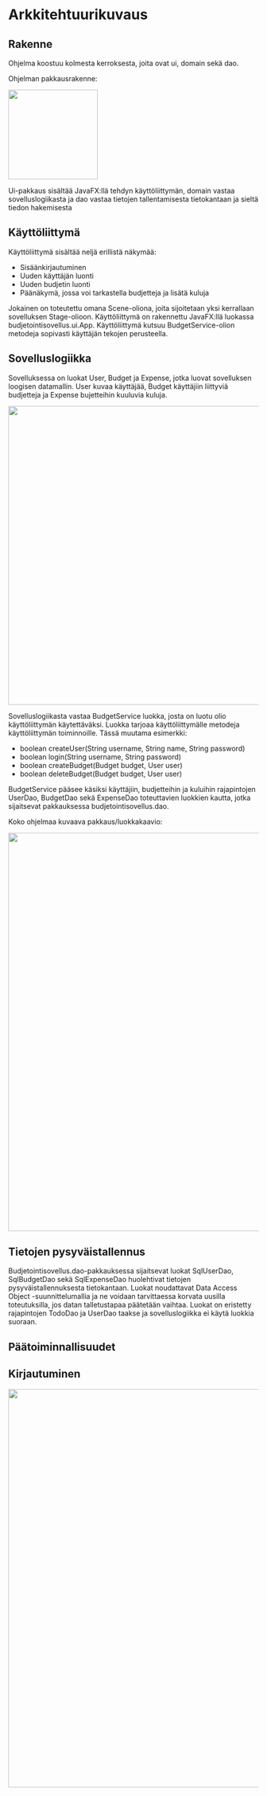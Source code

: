 # Arkkitehtuurikuvaus

## Rakenne
Ohjelma koostuu kolmesta kerroksesta, joita ovat ui, domain sekä dao. 

Ohjelman pakkausrakenne:

<img src="https://github.com/OlliJ5/otm-harjoitustyo/blob/master/dokumentointi/kuvat/pakkausrakenne.png" width="180">

Ui-pakkaus sisältää JavaFX:llä tehdyn käyttöliittymän, domain vastaa sovelluslogiikasta ja dao vastaa tietojen tallentamisesta tietokantaan ja sieltä tiedon hakemisesta

## Käyttöliittymä
Käyttöliittymä sisältää neljä erillistä näkymää:
* Sisäänkirjautuminen
* Uuden käyttäjän luonti
* Uuden budjetin luonti
* Päänäkymä, jossa voi tarkastella budjetteja ja lisätä kuluja

Jokainen on toteutettu omana Scene-oliona, joita sijoitetaan yksi kerrallaan sovelluksen Stage-olioon. Käyttöliittymä on rakennettu JavaFX:llä luokassa budjetointisovellus.ui.App. Käyttöliittymä kutsuu BudgetService-olion metodeja sopivasti käyttäjän tekojen perusteella. 

## Sovelluslogiikka

Sovelluksessa on luokat User, Budget ja Expense, jotka luovat sovelluksen loogisen datamallin. User kuvaa käyttäjää, Budget käyttäjiin liittyviä budjetteja ja Expense bujetteihin kuuluvia kuluja.

<img src="https://github.com/OlliJ5/otm-harjoitustyo/blob/master/dokumentointi/kuvat/luokkakaavio1.png" width="600">

Sovelluslogiikasta vastaa BudgetService luokka, josta on luotu olio käyttöliittymän käytettäväksi. Luokka tarjoaa käyttöliittymälle metodeja käyttöliittymän toiminnoille. Tässä muutama esimerkki:

* boolean createUser(String username, String name, String password)
* boolean login(String username, String password)
* boolean createBudget(Budget budget, User user)
* boolean deleteBudget(Budget budget, User user)

BudgetService pääsee käsiksi käyttäjiin, budjetteihin ja kuluihin rajapintojen UserDao, BudgetDao sekä ExpenseDao toteuttavien luokkien kautta, jotka sijaitsevat pakkauksessa budjetointisovellus.dao.

Koko ohjelmaa kuvaava pakkaus/luokkakaavio:

<img src="https://github.com/OlliJ5/otm-harjoitustyo/blob/master/dokumentointi/kuvat/pakettikaavioOTM.png" width="800">

## Tietojen pysyväistallennus

Budjetointisovellus.dao-pakkauksessa sijaitsevat luokat SqlUserDao, SqlBudgetDao sekä SqlExpenseDao huolehtivat tietojen pysyväistallennuksesta tietokantaan. Luokat noudattavat Data Access Object -suunnittelumallia ja ne voidaan tarvittaessa korvata uusilla toteutuksilla, jos datan talletustapaa päätetään vaihtaa. Luokat on eristetty rajapintojen TodoDao ja UserDao taakse ja sovelluslogiikka ei käytä luokkia suoraan.

## Päätoiminnallisuudet

## Kirjautuminen

<img src="https://github.com/OlliJ5/otm-harjoitustyo/blob/master/dokumentointi/kuvat/loginDiagram.png" width="800">
